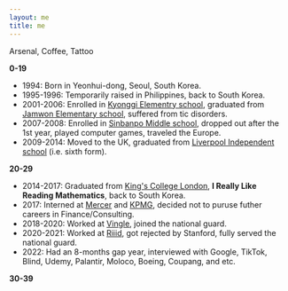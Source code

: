 ```yaml
---
layout: me
title: me
---
```



Arsenal, Coffee, Tattoo


**0-19**
- 1994: Born in Yeonhui-dong, Seoul, South Korea.
- 1995-1996: Temporarily raised in Philippines, back to South Korea.
- 2001-2006: Enrolled in [Kyonggi Elementry school](https://namu.wiki/w/%EA%B2%BD%EA%B8%B0%EC%B4%88%EB%93%B1%ED%95%99%EA%B5%90), graduated from [Jamwon Elementary school](https://namu.wiki/w/%EC%84%9C%EC%9A%B8%EC%9E%A0%EC%9B%90%EC%B4%88%EB%93%B1%ED%95%99%EA%B5%90), suffered from tic disorders.
- 2007-2008: Enrolled in [Sinbanpo Middle school](https://namu.wiki/w/%EC%8B%A0%EB%B0%98%ED%8F%AC%EC%A4%91%ED%95%99%EA%B5%90), dropped out after the 1st year, played computer games, traveled the Europe.
- 2009-2014: Moved to the UK, graduated from [Liverpool Independent school](https://www.liverpoolcollege.org.uk/about-us/who-we-are) (i.e. sixth form).


**20-29**
- 2014-2017: Graduated from [King's College London](https://www.kcl.ac.uk/mathematics), **I Really Like Reading Mathematics**, back to South Korea.
- 2017: Interned at [Mercer](https://www.mercer.com/) and [KPMG](https://home.kpmg/xx/en/home.html), decided not to puruse futher careers in Finance/Consulting.
- 2018-2020: Worked at [Vingle](https://www.vingle.net/users/sign_up), joined the national guard.
- 2020-2021: Worked at [Riiid](https://www.riiid.co/), got rejected by Stanford, fully served the national guard.
- 2022: Had an 8-months gap year, interviewed with Google, TikTok, Blind, Udemy, Palantir, Moloco, Boeing, Coupang, and etc.


**30-39**